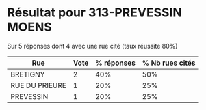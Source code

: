 # Résultat pour 313-PREVESSIN MOENS

Sur 5 réponses dont 4 avec une rue cité (taux réussite 80%)

| Rue | Vote | % réponses | % Nb rues cités|
|-----|------|------------|----------------|
| BRETIGNY | 2 | 40% | 50%|
| RUE DU PRIEURE | 1 | 20% | 25%|
| PREVESSIN | 1 | 20% | 25%|
